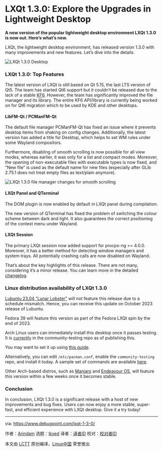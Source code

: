 [#]: subject: "LXQt 1.3.0: Explore the Upgrades in Lightweight Desktop"
[#]: via: "https://www.debugpoint.com/lxqt-1-3-0/"
[#]: author: "Arindam https://www.debugpoint.com/author/admin1/"
[#]: collector: "lkxed"
[#]: translator: "geekpi"
[#]: reviewer: " "
[#]: publisher: " "
[#]: url: " "

LXQt 1.3.0: Explore the Upgrades in Lightweight Desktop
======

**A new version of the popular lightweight desktop environment LXQt 1.3.0 is now out. Here’s what’s new.**

LXQt, the lightweight desktop environment, has released version 1.3.0 with many improvements and new features. Let’s dive into the details.

![LXQt 1.3.0 Desktop][1]

### LXQt 1.3.0: Top Features

The latest version of LXQt is still based on Qt 5.15, the last LTS version of Qt5. The team has started Qt6 support but it couldn’t be released due to the lack of a stable [KF6][2]. However, the team has significantly improved the file manager and its library. The entire KF6 API/library is currently being worked on for Qt6 migration which to be used by KDE and other desktops.

#### LibFM-Qt / PCManFM-Qt

The default file manager PCManFM-Qt has fixed an issue where it prevents desktop items from shaking on config changes. Additionally, the latest version has added a title for Desktop, which helps to set WM rules under some Wayland compositors.

Furthermore, disabling of smooth scrolling is now possible for all view modes, whereas earlier, it was only for a list and compact modes. Moreover, the opening of non-executable files with executable types is now fixed, and “New file” is used as the default name for new files (especially after GLib 2.75.1 does not treat empty files as text/plain anymore).

![LXQt 1.3.0 file manager changes for smooth scrolling][3]

#### LXQt Panel and QTerminal

The DOM plugin is now enabled by default in LXQt panel during compilation.

The new version of QTerminal has fixed the problem of switching the colour scheme between dark and light. It also guarantees the correct positioning of the context menu under Wayland.

#### LXQt Session

The primary LXQt session now added support for procps-ng >= 4.0.0. Moreover, it has a better method for detecting window managers and system trays. All potentially crashing calls are now disabled on Wayland.

That’s about the key highlights of this release. There are not many, considering it’s a minor release. You can learn more in the detailed [changelog][4].

### Linux distribution availability of LXQt 1.3.0

[Lubuntu 23.04 “Lunar Lobster”][5] will not feature this release due to a schedule mismatch. Hence, you can receive this update on October 2023 release of Lubuntu.

Fedora 39 will feature this version as part of the Fedora LXQt spin by the end of 2023.

Arch Linux users can immediately install this desktop once it passes testing. It is [currently][6] in the community-testing repo as of publishing this.

You may want to set it up using [this guide][7].

Alternatively, you can edit `/etc/pacman.conf`, enable the `community-testing` repo, and install it today. A sample set of commands are available [here][7].

Other Arch-based distros, such as [Manjaro][8] and [Endeavour OS][9], will feature this version within a few weeks once it becomes stable.

### Conclusion

In conclusion, LXQt 1.3.0 is a significant release with a host of new improvements and bug fixes. Users can now enjoy a more stable, super-fast, and efficient experience with LXQt desktop. Give it a try today!

--------------------------------------------------------------------------------

via: https://www.debugpoint.com/lxqt-1-3-0/

作者：[Arindam][a]
选题：[lkxed][b]
译者：[译者ID](https://github.com/译者ID)
校对：[校对者ID](https://github.com/校对者ID)

本文由 [LCTT](https://github.com/LCTT/TranslateProject) 原创编译，[Linux中国](https://linux.cn/) 荣誉推出

[a]: https://www.debugpoint.com/author/admin1/
[b]: https://github.com/lkxed/
[1]: https://www.debugpoint.com/wp-content/uploads/2023/04/LXQt-1.3.0-Desktop.jpg
[2]: https://phabricator.kde.org/project/profile/310/
[3]: https://www.debugpoint.com/wp-content/uploads/2023/04/LXQt-1.3.0-file-manager-changes-for-smooth-scrolling.jpg
[4]: https://github.com/lxqt/lxqt/releases/tag/1.3.0
[5]: https://www.debugpoint.com/lubuntu-23-04/
[6]: https://archlinux.org/packages/?sort=&q=lxqt&maintainer=&flagged=
[7]: https://www.debugpoint.com/lxqt-arch-linux-install/
[8]: https://www.debugpoint.com/manjaro-linux-review-2022/
[9]: https://www.debugpoint.com/endeavouros-review/